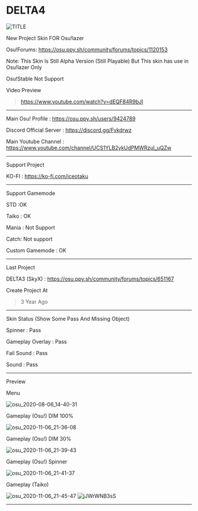 # DELTA4
![TITLE](https://user-images.githubusercontent.com/68460824/91889887-c87d1680-ecb8-11ea-9303-c1d66f8af2a5.png)

New Project Skin FOR Osu!lazer

Osu!Forums: https://osu.ppy.sh/community/forums/topics/1120153

Note: This Skin Is Still Alpha Version (Still Playable) But This skin has use in Osu!lazer Only 

Osu!Stable Not Support

Video Preview
> https://www.youtube.com/watch?v=dEQF84R9bJI
-----------------------------------------------------------------------------------------------------------------
Main Osu! Profile : https://osu.ppy.sh/users/9424789

Discord Official Server : https://discord.gg/Fvkdrwz

Main Youtube Channel : https://www.youtube.com/channel/UCS1YLB2ykUdPMWRzul_uQZw

-----------------------------------------------------------------------------------------------------------------

Support Project

KO-FI : https://ko-fi.com/iceotaku

-----------------------------------------------------------------------------------------------------------------
Support Gamemode

STD :OK

Taiko : OK

Mania : Not Support

Catch: Not support

Custom Gamemode : OK

-----------------------------------------------------------------------------------------------------------------
Last Project

DELTA3 (SkyX) : https://osu.ppy.sh/community/forums/topics/651167

Create Project At
> 3 Year Ago
-----------------------------------------------------------------------------------------------------------------
Skin Status (Show Some Pass And Missing Object)

Spinner : Pass

Gameplay Overlay : Pass

Fail Sound : Pass

Sound : Pass 

-----------------------------------------------------------------------------------------------------------------
Preview

Menu

![osu_2020-08-06_14-40-31](https://user-images.githubusercontent.com/68460824/91886126-15f68500-ecb3-11ea-930d-ea963c93a107.jpg)

Gameplay (Osu!) DIM 100%

![osu_2020-11-06_21-36-08](https://user-images.githubusercontent.com/68460824/98379340-c436f600-2079-11eb-8073-ec22aa849306.jpg)

Gameplay (Osu!) DIM 30%

![osu_2020-11-06_21-39-43](https://user-images.githubusercontent.com/68460824/98379416-dadd4d00-2079-11eb-8c49-0fb7c59d6b6b.jpg)

Gameplay (Osu!) Spinner

![osu_2020-11-06_21-41-37](https://user-images.githubusercontent.com/68460824/98379494-f0eb0d80-2079-11eb-8d88-595e916dfda5.jpg)

Gameplay (Taiko)

![osu_2020-11-06_21-45-47](https://user-images.githubusercontent.com/68460824/98379557-05c7a100-207a-11eb-95ef-d47c04a58482.jpg)
![jJWrWNB3sS](https://user-images.githubusercontent.com/68460824/91888343-56a3cd80-ecb6-11ea-87e5-b4686e2ed2b8.gif)

-----------------------------------------------------------------------------------------------------------------
